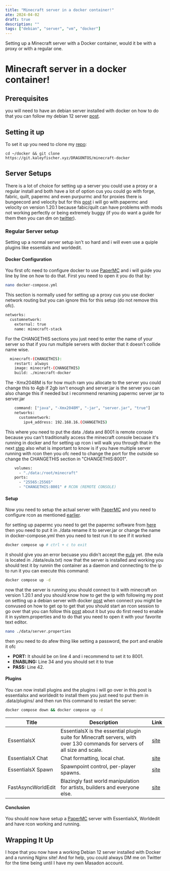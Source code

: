 ```yaml
---
title: "Minecraft server in a docker container!"
ate: 2024-04-02
draft: true
description: ""
tags: ["debian", "server", "vm", "docker"]
---
```

Setting up a Minecraft server with a Docker container, would it be with a proxy or with a regular one.

# Minecraft server in a docker container!

## Prerequisites 
you will need to have an debian server installed with docker on how to do that you can follow my debian 12 server [post](https://kaleyfischer.xyz/posts/debian-server-install/).

## Setting it up 
To set it up you need to clone my [repo]():
```
cd ~/docker && git clone https://git.kaleyfischer.xyz/DRAGONTOS/minecraft-docker
```

## Server Setups 
There is a lot of choice for setting up a server you could use a proxy or a regular install and
both have a lot of option cus you could go with forge, fabric, quilt, papermc and even purpurmc and for proxies
there is bungeecord and velocity but for this [post]() i will go with papermc and velocity on version 1.20.1 because fabic/quilt can have
problems with mods not working perfectly or being extremely buggy (if you do want a guide for them then you can dm on [twitter]()).

### Regular Server setup 
Setting up a normal server setup isn't so hard and i will even use a quiple plugins like essentials and worldedit.

#### Docker Configuration
You first ofc need to configure docker to use [PaperMC]() and i will guide you line by line on how to do that.
First you need to open it you do that by:
```bash
nano docker-compose.yml
```

This section is normally used for setting up a proxy cus you use docker network routing but you can ignore this for this setup (do not remove this ofc).
```bash
networks:
  customnetwork:
    external: true
    name: minecraft-stack
```
For the CHANGETHIS sections you just need to enter the name of your server so that if you run multiple servers with
docker that it doesn't collide name wise.
```bash
  minecraft-(CHANGETHIS):
    restart: always
    image: minecraft-(CHANGETHIS)
    build: ./minecraft-docker
```
The -Xmx2048M is for how much ram you allocate to the server you could change this to 4gb if 2gb isn't enough and server.jar is the 
server you can also change this if needed but i recommend renaming papermc server jar to server.jar
```bash
    command: ["java", "-Xmx2048M", "-jar", "server.jar", "true"]
    networks:
      customnetwork:
        ipv4_address: 192.168.16.(CHANGETHIS)
```
This where you need to put the data ./data and 8001 is remote console because you can't traditionally
access the minecraft console becuase it's running in docker and for setting up rcon i will walk you through that in the next [step]() also what is important to know is if you have multiple server running with rcon 
then you ofc need to change the port for the outside so change the CHANGETHIS section in "CHANGETHIS:8001".
```bash
    volumes:
      - "./data:/root/minecraft"
    ports:
      - "25565:25565"
      - "CHANGETHIS:8001" # RCON (REMOTE CONSOLE)
```

#### Setup 
Now you need to setup the actual server with [PaperMC]() and you need to configure rcon as mentioned [earlier]().


for setting up papermc you need to get the papermc software from [here]() then you need to put it in ./data rename it to server.jar or change the name in docker-compose.yml then you need to test run it to see if it worked
```bash
docker compose up # ctrl + c to exit
```
it should give you an error becuase you didn't accept the [eula]() yet. (the eula is located in ./data/eula.txt) now that the server is installed and working you should test it by runnin the container as a daemon and connecting to the ip to run it you can execute this command:
```bash
docker compose up -d
```
now that the server is running you should connect to it with minecraft on version 1.20.1 and you should know how to get the ip with following my post on setting up a debian server with docker [post]()
when connect you might be convused on how to get op to get that you should start an rcon session to go over that you can follow this [post]() about it but you do first need to enable it in system.properties
and to do that you need to open it with your favorite text editor. 
```bash
nano ./data/server.properties
```
then you need to do afew thing like setting a password, the port and enable it ofc 
- **PORT:** It should be on line 4 and i recommend to set it to 8001.
- **ENABLING:** Line 34 and you should set it to true
- **PASS:** Line 42.

#### Plugins 
You can now install plugins and the plugins i will go over in this post is essentialsx and worldedit to install them you just need to put them in .data/plugins/
and then run this command to restart the server:
```bash
docker compose down && docker compose up -d
```
<table>
    <thead>
        <tr>
            <th>Title</th>
            <th>Description</th>
            <th>Link</th>
        </tr>
    </thead>
    <tbody>
         <tr>
            <td>EssentialsX</td>
            <td>EssentialsX is the essential plugin suite for Minecraft servers, with over 130 commands for servers of all size and scale.</td>
            <td><a target="_blank" href="https://essentialsx.net/downloads.html">site</a></td>
        </tr>
         <tr>
            <td>EssentialsX Chat</td>
            <td>Chat formatting, local chat.</td>
            <td><a target="_blank" href="https://essentialsx.net/downloads.html">site</a></td>
        </tr>
         <tr>
            <td>EssentialsX Spawn</td>
            <td>Spawnpoint control, per-player spawns.</td>
            <td><a target="_blank" href="https://essentialsx.net/downloads.html">site</a></td>
        </tr>
        <tr>
            <td>FastAsyncWorldEdit</td>
            <td>Blazingly fast world manipulation for artists, builders and everyone else.</td>
            <td><a target="_blank" href="https://www.spigotmc.org/resources/fastasyncworldedit.13932/">site</a></td>
        </tr>
    </tbody>
</table>

#### Conclusion
You should now have setup a [PaperMC]() server with EssentialsX, Worldedit and have rcon working and running.  

## Wrapping It Up 
I hope that you now have a working Debian 12 server installed with Docker and a running Nginx site!
And for help, you could always DM me on Twitter for the time being until I have my own Masadon account.

